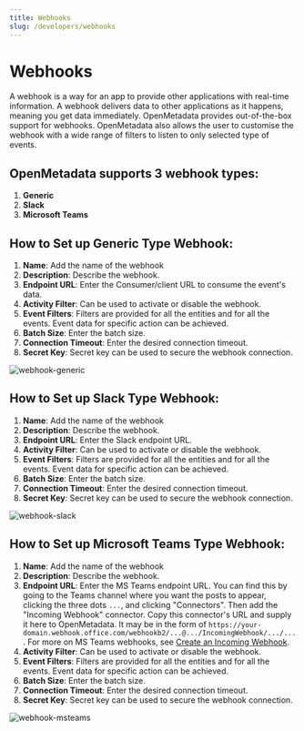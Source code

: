 ```yaml
---
title: Webhooks
slug: /developers/webhooks
---
```


# Webhooks

A webhook is a way for an app to provide other applications with real-time information.
A webhook delivers data to other applications as it happens, meaning you get data immediately.
OpenMetadata provides out-of-the-box support for webhooks.
OpenMetadata also allows the user to customise the webhook with a wide range of filters to listen to only selected type of events.


## OpenMetadata supports 3 webhook types:
1. **Generic**
2. **Slack**
3. **Microsoft Teams**

## How to Set up Generic Type Webhook:
1. **Name**: Add the name of the webhook
2. **Description**: Describe the webhook.
3. **Endpoint URL**: Enter the Consumer/client URL to consume the event's data.
4. **Activity Filter**: Can be used to activate or disable the webhook.
5. **Event Filters**: Filters are provided for all the entities and for all the events.
   Event data for specific action can be achieved.
6. **Batch Size**: Enter the batch size.
7. **Connection Timeout**: Enter the desired connection timeout.
8. **Secret Key**: Secret key can be used to secure the webhook connection.

![webhook-generic](https://user-images.githubusercontent.com/83201188/188461969-7f318869-4048-4625-a896-da88bce811c2.png)

## How to Set up Slack Type Webhook:
1. **Name**: Add the name of the webhook
2. **Description**: Describe the webhook.
3. **Endpoint URL**: Enter the Slack endpoint URL.
4. **Activity Filter**: Can be used to activate or disable the webhook.
5. **Event Filters**: Filters are provided for all the entities and for all the events.
   Event data for specific action can be achieved.
6. **Batch Size**: Enter the batch size.
7. **Connection Timeout**: Enter the desired connection timeout.
8. **Secret Key**: Secret key can be used to secure the webhook connection.

![webhook-slack](https://user-images.githubusercontent.com/83201188/188462920-2028f777-af0e-4868-b4d2-01e45f520a25.png)

## How to Set up Microsoft Teams Type Webhook:
1. **Name**: Add the name of the webhook
2. **Description**: Describe the webhook.
3. **Endpoint URL**: Enter the MS Teams endpoint URL.  You can find this by going to the Teams channel where you want the posts to appear, clicking the three dots `...`, and clicking "Connectors".  Then add the "Incoming Webhook" connector.  Copy this connector's URL and supply it here to OpenMetadata.  It may be in the form of `https://your-domain.webhook.office.com/webhookb2/...@.../IncomingWebhook/.../...`.  For more on MS Teams webhooks, see [Create an Incoming Webhook](https://learn.microsoft.com/en-us/microsoftteams/platform/webhooks-and-connectors/how-to/add-incoming-webhook).
4. **Activity Filter**: Can be used to activate or disable the webhook.
5. **Event Filters**: Filters are provided for all the entities and for all the events.
   Event data for specific action can be achieved.
6. **Batch Size**: Enter the batch size.
7. **Connection Timeout**: Enter the desired connection timeout.
8. **Secret Key**: Secret key can be used to secure the webhook connection.

![webhook-msteams](https://user-images.githubusercontent.com/83201188/188462667-bd8443ce-a07d-4742-ae5d-42da3fc2d402.png)  
